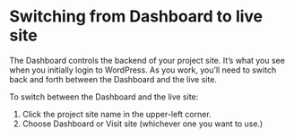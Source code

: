 # Switching from Dashboard to live site

The Dashboard controls the backend of your project site. It’s what you see when you initially login to WordPress. As you work, you’ll need to switch back and forth between the Dashboard and the live site.

To switch between the Dashboard and the live site:

1. Click the project site name in the upper-left corner.
2. Choose Dashboard or Visit site \(whichever one you want to use.\)

